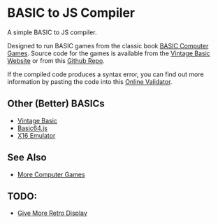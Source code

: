 # BASIC to JS Compiler

A simple BASIC to JS compiler.

Designed to run BASIC games from the classic book [BASIC Computer Games](https://www.amazon.com/BASIC-Computer-Games-Microcomputer-David/dp/0894800523). Source code for the games is available from the [Vintage Basic Website](http://vintage-basic.net/games.html) or from this [Github Repo](https://github.com/GReaperEx/bcg).

If the compiled code produces a syntax error, you can find out more information by pasting the code into this [Online Validator](https://esprima.org/demo/validate.html).

## Other (Better) BASICs
  * [Vintage Basic](http://vintage-basic.net/downloads/Vintage_BASIC_Users_Guide.html)
  * [Basic64.js](https://joystickandcursorkeys.github.io/basic64-js/emulator/index.html)
  * [X16 Emulator](https://www.commanderx16.com/emulator/x16emu.html)

## See Also
  * [More Computer Games](https://www.roug.org/retrocomputing/languages/basic/morebasicgames)

## TODO:
  * [Give More Retro Display](http://aleclownes.com/2017/02/01/crt-display.html)
